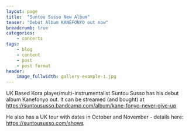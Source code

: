 ```yaml
---
layout: page
title:  "Suntou Susso New Album"
teaser: "Debut Album KANÉFONYO out now"
breadcrumb: true
categories:
    - concerts
tags:
    - blog
    - content
    - post
    - post format
header:
    image_fullwidth: gallery-example-1.jpg
---
```

UK Based Kora player/multi-instrumentalist Suntou Susso has his debut album Kanefonyo out. It can be streamed (and bought) at <https://suntoususso.bandcamp.com/album/kane-fonyo-never-give-up>

He also has a UK tour with dates in October and November - details here: <https://suntoususso.com/shows>
